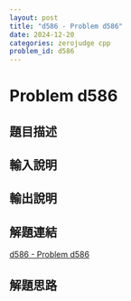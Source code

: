 ```yaml
---
layout: post
title: "d586 - Problem d586"
date: 2024-12-20
categories: zerojudge cpp
problem_id: d586
---
```


# Problem d586

## 題目描述



## 輸入說明



## 輸出說明



## 解題連結

[d586 - Problem d586](https://zerojudge.tw/ShowProblem?problemid=d586)

## 解題思路

